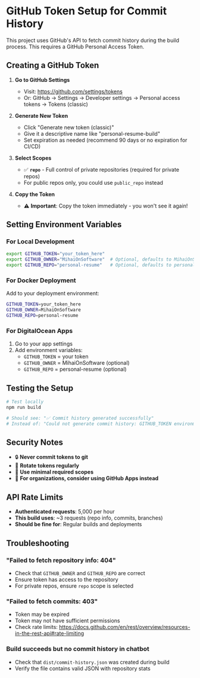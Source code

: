 # GitHub Token Setup for Commit History

This project uses GitHub's API to fetch commit history during the build process. This requires a GitHub Personal Access Token.

## Creating a GitHub Token

1. **Go to GitHub Settings**
   - Visit: https://github.com/settings/tokens
   - Or: GitHub → Settings → Developer settings → Personal access tokens → Tokens (classic)

2. **Generate New Token**
   - Click "Generate new token (classic)"
   - Give it a descriptive name like "personal-resume-build"
   - Set expiration as needed (recommend 90 days or no expiration for CI/CD)

3. **Select Scopes**
   - ✅ **`repo`** - Full control of private repositories (required for private repos)
   - For public repos only, you could use `public_repo` instead

4. **Copy the Token**
   - ⚠️ **Important**: Copy the token immediately - you won't see it again!

## Setting Environment Variables

### For Local Development
```bash
export GITHUB_TOKEN="your_token_here"
export GITHUB_OWNER="MihaiOnSoftware"  # Optional, defaults to MihaiOnSoftware
export GITHUB_REPO="personal-resume"   # Optional, defaults to personal-resume
```

### For Docker Deployment
Add to your deployment environment:
```bash
GITHUB_TOKEN=your_token_here
GITHUB_OWNER=MihaiOnSoftware
GITHUB_REPO=personal-resume
```

### For DigitalOcean Apps
1. Go to your app settings
2. Add environment variables:
   - `GITHUB_TOKEN` = your token
   - `GITHUB_OWNER` = MihaiOnSoftware (optional)
   - `GITHUB_REPO` = personal-resume (optional)

## Testing the Setup

```bash
# Test locally
npm run build

# Should see: "✅ Commit history generated successfully"
# Instead of: "Could not generate commit history: GITHUB_TOKEN environment variable is required"
```

## Security Notes

- 🔒 **Never commit tokens to git**
- 🔄 **Rotate tokens regularly**
- 🎯 **Use minimal required scopes**
- 🏢 **For organizations, consider using GitHub Apps instead**

## API Rate Limits

- **Authenticated requests**: 5,000 per hour
- **This build uses**: ~3 requests (repo info, commits, branches)
- **Should be fine for**: Regular builds and deployments

## Troubleshooting

### "Failed to fetch repository info: 404"
- Check that `GITHUB_OWNER` and `GITHUB_REPO` are correct
- Ensure token has access to the repository
- For private repos, ensure `repo` scope is selected

### "Failed to fetch commits: 403"
- Token may be expired
- Token may not have sufficient permissions
- Check rate limits: https://docs.github.com/en/rest/overview/resources-in-the-rest-api#rate-limiting

### Build succeeds but no commit history in chatbot
- Check that `dist/commit-history.json` was created during build
- Verify the file contains valid JSON with repository stats 